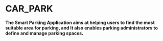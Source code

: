 # CAR_PARK
**The Smart Parking Application aims at helping users to find the most suitable area for parking, and  It also enables parking administrators to define and manage parking spaces.**

